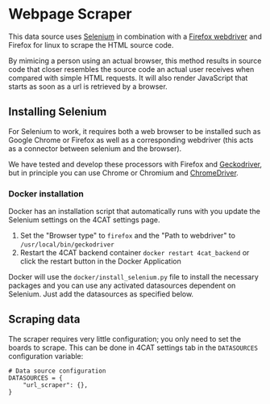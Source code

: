 # Webpage Scraper

This data source uses [Selenium](https://selenium-python.readthedocs.io/) in combination with
a [Firefox webdriver](https://github.com/mozilla/geckodriver/releases) and Firefox for linux
to scrape the HTML source code.

By mimicing a person using an actual browser, this method results in source code that closer
resembles the source code an actual user receives when compared with simple HTML requests. It
will also render JavaScript that starts as soon as a url is retrieved by a browser.

## Installing Selenium
For Selenium to work, it requires both a web browser to be installed such as
Google Chrome or Firefox as well as a corresponding webdriver (this acts as a
connector between selenium and the browser).

We have tested and develop these processors with Firefox and [Geckodriver](https://github.com/mozilla/geckodriver/releases),
but in principle you can use Chrome or Chromium and [ChromeDriver](https://chromedriver.chromium.org/).

### Docker installation
Docker has an installation script that automatically runs with you update the
Selenium settings on the 4CAT settings page.
1. Set the "Browser type" to `firefox` and the "Path to webdriver" to `/usr/local/bin/geckodriver`
2. Restart the 4CAT backend container `docker restart 4cat_backend` or click the restart button in the Docker Application

Docker will use the `docker/install_selenium.py` file to install the necessary
packages and you can use any activated datasources dependent on Selenium. Just
add the datasources as specified below.

## Scraping data
The scraper requires very little configuration; you only need to set the boards
to scrape. This can be done in 4CAT settings tab in the `DATASOURCES` configuration
variable:

```
# Data source configuration
DATASOURCES = {
	"url_scraper": {},
}
